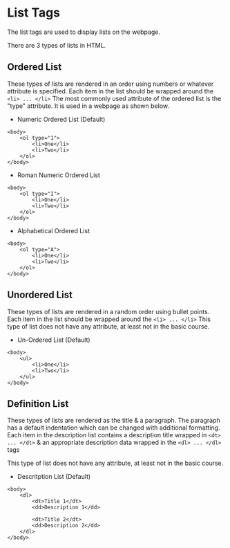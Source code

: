 # List Tags

The list tags are used to display lists on the webpage.

There are 3 types of lists in HTML.

## Ordered List

These types of lists are rendered in an order using numbers or whatever attribute is specified. Each item in the list should be wrapped around the `<li> ... </li>`
The most commonly used attribute of the ordered list is the "type" attribute. It is used in a webpage as shown below.

- Numeric Ordered List (Default)

```
<body>
    <ol type="1">
        <li>One</li>
        <li>Two</li>
    </ol>
</body>
```

- Roman Numeric Ordered List

```
<body>
    <ol type="I">
        <li>One</li>
        <li>Two</li>
    </ol>
</body>
```

- Alphabetical Ordered List

```
<body>
    <ol type="A">
        <li>One</li>
        <li>Two</li>
    </ol>
</body>
```

## Unordered List

These types of lists are rendered in a random order using bullet points. Each item in the list should be wrapped around the `<li> ... </li>`
This type of list does not have any attribute, at least not in the basic course.

- Un-Ordered List (Default)

```
<body>
    <ul>
        <li>One</li>
        <li>Two</li>
    </ul>
</body>
```

## Definition List

These types of lists are rendered as the title & a paragraph. The paragraph has a default indentation which can be changed with additional formatting. Each item in the description list contains a description title wrapped in `<dt> ... </dt>` & an appropriate description data wrapped in the `<dl> ... </dl>` tags

This type of list does not have any attribute, at least not in the basic course.

- Descritption List (Default)

```
<body>
    <dl>
        <dt>Title 1</dt>
        <dd>Description 1</dd>

        <dt>Title 2</dt>
        <dd>Description 2</dd>
    </dl>
</body>
```
